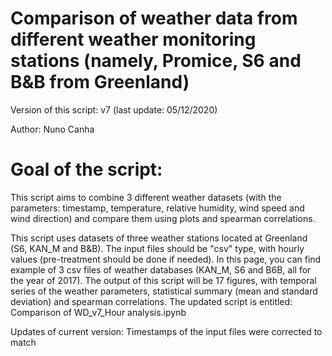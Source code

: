 # Comparison of weather data from different weather monitoring stations (namely, Promice, S6 and B&B from Greenland)

Version of this script: v7 (last update: 05/12/2020)

Author: Nuno Canha

# Goal of the script: 
This script aims to combine 3 different weather datasets (with the parameters: timestamp, temperature, relative humidity, wind speed and wind direction) and compare them using plots and spearman correlations.

This script uses datasets of three weather stations located at Greenland (S6, KAN_M and B&B). 
The input files should be "csv" type, with hourly values (pre-treatment should be done if needed). In this page, you can find example of 3 csv files of weather databases (KAN_M, S6 and B6B, all for the year of 2017).
The output of this script will be 17 figures, with temporal series of the weather parameters, statistical summary (mean and standard deviation) and spearman correlations.
The updated script is entitled: Comparison of WD_v7_Hour analysis.ipynb 

Updates of current version:
Timestamps of the input files were corrected to match
